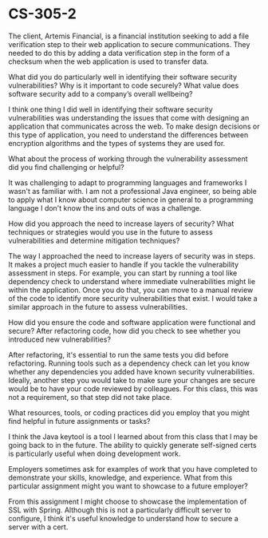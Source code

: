 # CS-305-2
The client, Artemis Financial, is a financial institution seeking to add a file verification step to their web application to secure communications. They needed to do this by adding a data verification step in the form of a checksum when the web application is used to transfer data.

What did you do particularly well in identifying their software security vulnerabilities? Why is it important to code securely? What value does software security add to a company’s overall wellbeing?

I think one thing I did well in identifying their software security vulnerabilities was understanding the issues that come with designing an application that communicates across the web. To make design decisions or this type of application, you need to understand the differences between encryption algorithms and the types of systems they are used for.

What about the process of working through the vulnerability assessment did you find challenging or helpful?

It was challenging to adapt to programming languages and frameworks I wasn't as familiar with. I am not a professional Java engineer, so being able to apply what I know about computer science in general to a programming language I don't know the ins and outs of was a challenge.

How did you approach the need to increase layers of security? What techniques or strategies would you use in the future to assess vulnerabilities and determine mitigation techniques?

The way I approached the need to increase layers of security was in steps. It makes a project much easier to handle if you tackle the vulnerability assessment in steps. For example, you can start by running a tool like dependency check to understand where immediate vulnerabilities might lie within the application. Once you do that, you can move to a manual review of the code to identify more security vulnerabilities that exist. I would take a similar approach in the future to assess vulnerabilities.

How did you ensure the code and software application were functional and secure? After refactoring code, how did you check to see whether you introduced new vulnerabilities?

After refactoring, it's essential to run the same tests you did before refactoring. Running tools such as a dependency check can let you know whether any dependencies you added have known security vulnerabilities. Ideally, another step you would take to make sure your changes are secure would be to have your code reviewed by colleagues. For this class, this was not a requirement, so that step did not take place.

What resources, tools, or coding practices did you employ that you might find helpful in future assignments or tasks?

I think the Java keytool is a tool I learned about from this class that I may be going back to in the future. The ability to quickly generate self-signed certs is particularly useful when doing development work.

Employers sometimes ask for examples of work that you have completed to demonstrate your skills, knowledge, and experience. What from this particular assignment might you want to showcase to a future employer?

From this assignment I might choose to showcase the implementation of SSL with Spring. Although this is not a particularly difficult server to configure, I think it's useful knowledge to understand how to secure a server with a cert.
